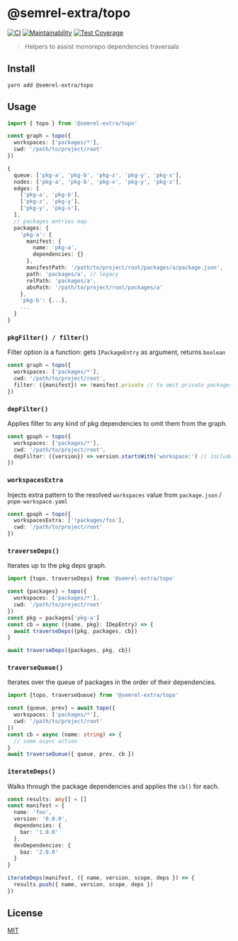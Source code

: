 # @semrel-extra/topo

[![CI](https://github.com/semrel-extra/topo/workflows/CI/badge.svg)](https://github.com/semrel-extra/topo/actions)
[![Maintainability](https://api.codeclimate.com/v1/badges/48b31cd38b905b729beb/maintainability)](https://codeclimate.com/github/semrel-extra/topo/maintainability)
[![Test Coverage](https://api.codeclimate.com/v1/badges/48b31cd38b905b729beb/test_coverage)](https://codeclimate.com/github/semrel-extra/topo/test_coverage)

> Helpers to assist monorepo dependencies traversals

## Install
```shell
yarn add @semrel-extra/topo
```

## Usage
```ts
import { topo } from '@semrel-extra/topo'

const graph = topo({
  workspaces: ['packages/*'],
  cwd: '/path/to/project/root'
})

{
  queue: ['pkg-a', 'pkg-b', 'pkg-z', 'pkg-y', 'pkg-x'],
  nodes: ['pkg-a', 'pkg-b', 'pkg-x', 'pkg-y', 'pkg-z'],
  edges: [
    ['pkg-a', 'pkg-b'],
    ['pkg-z', 'pkg-y'],
    ['pkg-y', 'pkg-x'],
  ],
  // packages entries map
  packages: {
    'pkg-a': {
      manifest: {
        name: 'pkg-a',
        dependencies: {}
      },
      manifestPath: '/path/to/project/root/packages/a/package.json',
      path: 'packages/a', // legacy
      relPath: 'packages/a',
      absPath: '/path/to/project/root/packages/a'
    },
    'pkg-b': {...},
    ...
  }
}
```

### `pkgFilter() / filter()`
Filter option is a function: gets `IPackageEntry` as argument, returns `boolean`
```ts
const graph = topo({
  workspaces: ['packages/*'],
  cwd: '/path/to/project/root',
  filter: ({manifest}) => !manifest.private // to omit private packages from graph
})
```

### `depFilter()`
Applies filter to any kind of pkg dependencies to omit them from the graph.
```ts
const gpaph = topo({
  workspaces: ['packages/*'],
  cwd: '/path/to/project/root',
  depFilter: ({version}) => version.startsWith('workspace:') // include only workspace deps
})
```

### `workspacesExtra`
Injects extra pattern to the resolved `workspaces` value from `package.json` / `pnpm-workspace.yaml`
```ts
const gpaph = topo({
  workspacesExtra: ['!packages/foo'],
  cwd: '/path/to/project/root'
})

```

### `traverseDeps()`
Iterates up to the pkg deps graph.
```ts
import {topo, traverseDeps} from '@semrel-extra/topo'

const {packages} = topo({
  workspaces: ['packages/*'],
  cwd: '/path/to/project/root'
})
const pkg = packages['pkg-a']
const cb = async ({name, pkg}: IDepEntry) => {
  await traverseDeps({pkg, packages, cb})
}

await traverseDeps({packages, pkg, cb})
```

### `traverseQueue()`
Iterates over the queue of packages in the order of their dependencies.
```ts
import {topo, traverseQueue} from '@semrel-extra/topo'

const {queue, prev} = await topo({
  workspaces: ['packages/*'],
  cwd: '/path/to/project/root'
})
const cb = async (name: string) => {
  // some async action
}
await traverseQueue({ queue, prev, cb })
```

### `iterateDeps()`
Walks through the package dependencies and applies the `cb()` for each.
```ts
const results: any[] = []
const manifest = {
  name: 'foo',
  version: '0.0.0',
  dependencies: {
    bar: '1.0.0'
  },
  devDependencies: {
    baz: '2.0.0'
  }
}

iterateDeps(manifest, ({ name, version, scope, deps }) => {
  results.push({ name, version, scope, deps })
})
```

## License
[MIT](./LICENSE)
